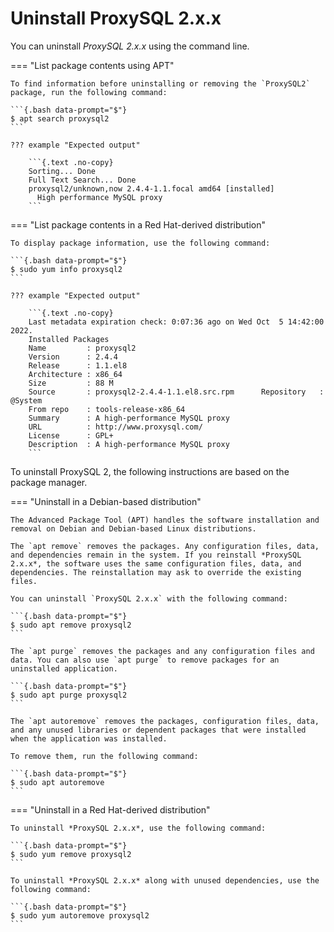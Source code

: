 # Uninstall ProxySQL 2.x.x

You can uninstall *ProxySQL 2.x.x* using the command line.

=== "List package contents using APT"

    To find information before uninstalling or removing the `ProxySQL2` package, run the following command:

    ```{.bash data-prompt="$"}
    $ apt search proxysql2
    ```

    ??? example "Expected output"

        ```{.text .no-copy}
        Sorting... Done
        Full Text Search... Done
        proxysql2/unknown,now 2.4.4-1.1.focal amd64 [installed]
          High performance MySQL proxy
        ```



=== "List package contents in a Red Hat-derived distribution"

    To display package information, use the following command:

    ```{.bash data-prompt="$"}
    $ sudo yum info proxysql2
    ```

    ??? example "Expected output"

        ```{.text .no-copy}
        Last metadata expiration check: 0:07:36 ago on Wed Oct  5 14:42:00 2022.
        Installed Packages
        Name         : proxysql2
        Version      : 2.4.4
        Release      : 1.1.el8
        Architecture : x86_64
        Size         : 88 M
        Source       : proxysql2-2.4.4-1.1.el8.src.rpm      Repository   : @System
        From repo    : tools-release-x86_64
        Summary      : A high-performance MySQL proxy
        URL          : http://www.proxysql.com/
        License      : GPL+
        Description  : A high-performance MySQL proxy
        ```

To uninstall ProxySQL 2, the following instructions are based on the package manager.

=== "Uninstall in a Debian-based distribution"

    The Advanced Package Tool (APT) handles the software installation and removal on Debian and Debian-based Linux distributions.

    The `apt remove` removes the packages. Any configuration files, data, and dependencies remain in the system. If you reinstall *ProxySQL 2.x.x*, the software uses the same configuration files, data, and dependencies. The reinstallation may ask to override the existing files.

    You can uninstall `ProxySQL 2.x.x` with the following command:

    ```{.bash data-prompt="$"}
    $ sudo apt remove proxysql2
    ```

    The `apt purge` removes the packages and any configuration files and data. You can also use `apt purge` to remove packages for an uninstalled application.

    ```{.bash data-prompt="$"}
    $ sudo apt purge proxysql2
    ```

    The `apt autoremove` removes the packages, configuration files, data, and any unused libraries or dependent packages that were installed when the application was installed.

    To remove them, run the following command:

    ```{.bash data-prompt="$"}
    $ sudo apt autoremove
    ```

=== "Uninstall in a Red Hat-derived distribution"

    To uninstall *ProxySQL 2.x.x*, use the following command:

    ```{.bash data-prompt="$"}
    $ sudo yum remove proxysql2
    ```

    To uninstall *ProxySQL 2.x.x* along with unused dependencies, use the following command:

    ```{.bash data-prompt="$"}
    $ sudo yum autoremove proxysql2
    ```
